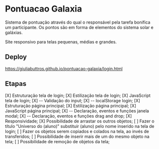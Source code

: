 # Pontuacao Galaxia
 Sistema de pontuação através do qual o responsável pela tarefa bonifica um participante. Os pontos são em forma de elementos do sistema solar e galáxias. 

 Site responsivo para telas pequenas, médias e grandes.

## Deploy 
https://giuliabuttros.github.io/pontuacao-galaxia/login.html

## Etapas
[X] Estruturação tela de login;
[X] Estilização tela de login;
[X] JavaScript tela de login;
[X] -- Validação do input;
[X] -- localStorage login;
[X] Estruturação página principal;
[X] Estilização página principal;
[X] JavaScript página principal;
[X] -- Declaração, eventos e funções janela modal;
[X] -- Declaração, eventos e funções drag and drop;
[X] Responsividade;
[X] Possibilidade de arrastar os outros objetos;
[ ] Fazer o título "Universo do (aluno)" substituir (aluno) pelo nome inserido na tela de login;
[ ] Fazer os objetos serem copiados e colados na tela, ao invés de transferidos;
[ ] Possibilidade de inserir mais de um do mesmo objeto na tela;
[ ] Possibilidade de remoção de objetos da tela; 

